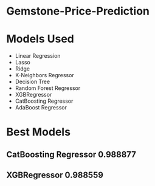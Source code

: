 # Gemstone-Price-Prediction

# Models Used
- Linear Regression
- Lasso 
- Ridge
- K-Neighbors Regressor
- Decision Tree
- Random Forest Regressor
- XGBRegressor
- CatBoosting Regressor
- AdaBoost Regressor

# Best Models
## CatBoosting Regressor	0.988877
## XGBRegressor	0.988559
